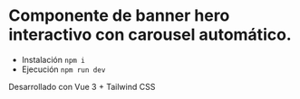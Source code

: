# Componente de banner hero interactivo con carousel automático.
- Instalación
`npm i`
- Ejecución
`npm run dev`

Desarrollado con Vue 3 + Tailwind CSS